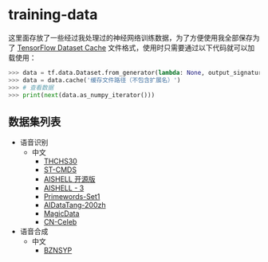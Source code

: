 # training-data

这里面存放了一些经过我处理过的神经网络训练数据，为了方便使用我全部保存为了 [TensorFlow Dataset Cache](https://www.tensorflow.org/api_docs/python/tf/data/Dataset#cache) 文件格式，使用时只需要通过以下代码就可以加载使用：

```python
>>> data = tf.data.Dataset.from_generator(lambda: None, output_signature=tf.TensorSpec(shape=(对应形状,), dtype=对应类型))
>>> data = data.cache('缓存文件路径（不包含扩展名）')
>>> # 查看数据
>>> print(next(data.as_numpy_iterator()))
```

## 数据集列表

-   语音识别
    -   中文
        -   [THCHS30](./speech_recognition/chinese/THCHS30/README.md)
        -   [ST-CMDS](./speech_recognition/chinese/ST-CMDS/README.md)
        -   [AISHELL 开源版](./speech_recognition/chinese/AISHELL开源版/README.md)
        -   [AISHELL - 3](./speech_recognition/chinese/AISHELL-3/README.md)
        -   [Primewords-Set1](./speech_recognition/chinese/Primewords-Set1/README.md)
        -   [AIDataTang-200zh](./speech_recognition/chinese/AIDataTang-200zh/README.md)
        -   [MagicData](./speech_recognition/chinese/MagicData/README.md)
        -   [CN-Celeb](./speech_recognition/chinese/CN-Celeb/README.md)
-   语音合成
    -   中文
        -   [BZNSYP](./speech_synthesis/chinese/BZNSYP/README.md)
